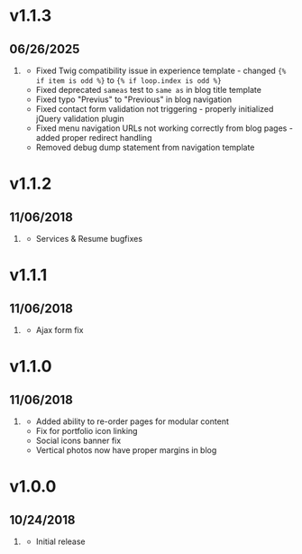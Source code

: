 # v1.1.3
##  06/26/2025

1. [](#bugfix)
    * Fixed Twig compatibility issue in experience template - changed `{% if item is odd %}` to `{% if loop.index is odd %}`
    * Fixed deprecated `sameas` test to `same as` in blog title template
    * Fixed typo "Previus" to "Previous" in blog navigation
    * Fixed contact form validation not triggering - properly initialized jQuery validation plugin
    * Fixed menu navigation URLs not working correctly from blog pages - added proper redirect handling
    * Removed debug dump statement from navigation template

# v1.1.2
##  11/06/2018

1. [](#new)
    * Services & Resume bugfixes
# v1.1.1
##  11/06/2018

1. [](#new)
    * Ajax form fix
# v1.1.0
##  11/06/2018

1. [](#new)
    * Added ability to re-order pages for modular content
    * Fix for portfolio icon linking
    * Social icons banner fix
    * Vertical photos now have proper margins in blog

# v1.0.0
##  10/24/2018

1. [](#new)
    * Initial release

